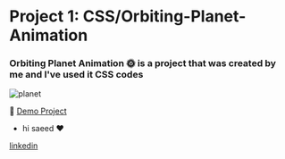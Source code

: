 # Project 1: CSS/Orbiting-Planet-Animation

### Orbiting Planet Animation 🌞 is a project that was created by me and I've used it CSS codes
![planet](https://github.com/saeeddev-ir/p1-orbiting-planet-animation/assets/105293554/aafebc22-538d-4f86-af7b-3e56d90c12eb=100*200)



🔗 [Demo Project]()
- hi saeed ❤

[ linkedin](https://github.com/saeeddev-ir)

